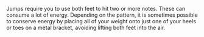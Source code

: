 Jumps require you to use both feet to hit two or more notes. These can consume a lot of energy. Depending on the pattern, it is sometimes possible to conserve energy by placing all of your weight onto just one of your heels or toes on a metal bracket, avoiding lifting both feet into the air.
